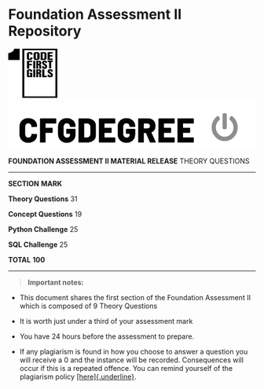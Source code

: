 # Foundation Assessment II Repository

<img src="media/image1.png" alt= “” width="100" height="100">

<img src="media/image2.png" alt= “” width="600" height="100">

**FOUNDATION ASSESSMENT II MATERIAL RELEASE** THEORY
QUESTIONS

---

**SECTION** **MARK**

**Theory Questions** 31

**Concept Questions** 19

**Python Challenge** 25

**SQL Challenge** 25

**TOTAL** **100**

---

> **Important notes:**

- This document shares the first section of the Foundation Assessment
  II which is composed of 9 Theory Questions

- It is worth just under a third of your assessment mark

- You have 24 hours before the assessment to prepare.

- If any plagiarism is found in how you choose to answer a question
  you will receive a 0 and the instance will be recorded. Consequences
  will occur if this is a repeated offence. You can remind yourself of
  the plagiarism policy
  [[here]{.underline}](https://drive.google.com/file/d/1k9UaGOR7hx54QRZ8jvp2jtC4P-8_Rs4F/view?usp=sharing).
